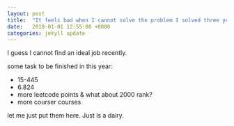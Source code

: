 ```yaml
---
layout: post
title:  "It feels bad when I cannot solve the problem I solved three years ago. Sign."
date:   2018-01-01 12:55:00 +0800
categories: jekyll update
---
```

I guess I cannot find an ideal job recently.

some task to be finished in this year:
* 15-445
* 6.824
* more leetcode points & what about 2000 rank?
* more courser courses

let me just put them here. Just is a dairy.

[jekyll-docs]: http://jekyllrb.com/docs/home
[jekyll-gh]:   https://github.com/jekyll/jekyll
[jekyll-talk]: https://talk.jekyllrb.com/